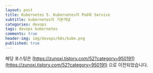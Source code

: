 ```yaml
---
layout: post
title: Kubernetes 5. Kubernetes의 Pod와 Service
subtitle: kubernetes의 기본개념
categories: devops
tags: devops kubernetes
comments: true
header-img: img/devops/k8s/kube.png
published: true
---
```


해당 포스팅은 [https://zunoxi.tistory.com/52?category=950191](https://zunoxi.tistory.com/52?category=950191) 으로 이전되었습니다.

<!--

## 개요
> 쿠버네티스에서의 `Pod`와 `Service`에 대한이해
  
- 목차
    - [`Pod(파드)란`](#pod파드란)
    - [`Service(서비스)란`](#service서비스란)
  
## Pod, Service in k8s
---
최근 쿠버네티스 실습을 통해 여러개의 서버에 클러스터를 구축하고 있는데, Pod부터 시작해서 개념을 한번 정리하고 가면 좋을것 같아 정리글을 작성한다.

<br>

### Pod(파드)란?

---
파드는 쿠버네티스 애플리케이션의 `기본 실행단위`이자 `가장 작고 간단한 배포의 단위`이다.

> Pod는 물고기, 고래의 작은 떼에서 어원이 발생했다.(Docker의 심볼이 고래 모양인것에서 유래되었다.

* **클러스터** : 노드(컨테이너화된 애플리케이션을 실행)라고 하는 워커머신의 집합

모든 클러스터는 최소 한개의 워커노드를 가진다. 또한, `도커(docker)`는 쿠버네티스 파드에서 사용되는 가장 `대표적인 컨테이너 런타임`이다. 
(크라이오(CRI-O)같은 다른 컨테이너 런타임 역시 지원하지만 주로 도커를 사용한다.)

- 다음링크를 참고 : https://kubernetes.io/ko/docs/setup/production-environment/container-runtimes/


<br>

> #### `Pod(파드)`의 특징

<br>

하나의 `독립적인 서비스를 구현`할 수 있는 컨테이너들이 있다.

일반적으로 쿠버네티스 클러스팅의 파드는 '`단일 컨테이너`만 동작하는 파드(한 개의 파드가 단일 컨테이너를 운영하고 해당경우, 쿠버네티스는 컨테이너가 아닌 파드를 직접 관리한다)'로 구성이 되어있고 '함께 동작하는 작업이 필요한 `다중 컨테이너`가 동작하는 파드' 로 운영될 때도 있다.

<br>

컨테이너들은 서비스를 구현하기 위한 포트를 갖고있다. 여러개의 포트를 갖을수는 있지만 컨테이너들끼리 포트가 중복되면 안된다. 파드가 생성될때 고유의 ip주소가 생긴다. 이때 생성되는 ip는 쿠버네티스 내부에서만 접근 가능하다.

파드에 문제가 생기면 이를 감지한 후, 시스템이 `파드를 삭제하고 재생성`하게 되는데 이때 `ip가 변경`이된다.(휘발성 ip를 갖고 있다고 할 수 있다.)

<br>

**(1) `Label(라벨)`**

라벨은 파드뿐만아니라 모든 오브젝트에 달 수 있고 일반적으로는 파드에 라벨이 가장 많이 달려있다. `목적에 따라 오브젝트들을 분류`하고 `분류대로 오브젝트들을 따로 연결`하기 위한 기능을 한다.

`키와 밸류가 한쌍`이며 한파드에 여러개의 라벨을 달 수 있다.

<br>

**(2) `Replication Controller(레플리카 컨트롤러)`**

`파드가 죽었을때 다시 생성`해주는 관리자의 역할을 해준다. 컨트롤러를 사용하면 파드를 삭제해도 바로 지워지는것이 아니다.

> 지우는 명령을 하면 컨트롤러가 파드를 새로만들고 다 만들어지면 기존의 파드를 삭제하는 매커니즘이다.

<br>

**(3) `Node Schedule`**

파드를 만들때 파드가 생성되는 워커노드를 지정해 줄 수 있다.

- Node Schedule의 특징

    쿠버네티스의 스케쥴러가 판단하여 파드를 지정 할 수도 있다. 자원이 여유로운 파드에게 할당, `일종의 로드밸런싱`이다. 파드의 메모리 사용량이 선언되어 있으면 그 크키에 맞게 자동으로 여유있는 노드에 파드를 지정한다.
    
    쿠버네티스가 파드를 만들때 노드마다 `점수를 매겨서` 가장 자원이 여유로운 노드에 파드를 만들게 되어있다. (점수에 영향을 가장 크게 주는것은 메모리 잔량이다.)

<br>






### Service(서비스)란?

---
`파드의 경우` 지정되는 `IP가 랜덤`하게 지정되고 _**재시작될때마다 변하기**_ 때문에 `고정된 엔드포인트로의 호출이 어렵다`. 또한, 여러 Pod에 같은 애플리케이션을 운용할 경우 이 Pod간의 로드밸런싱을 지원해줘야 하는데 서비스가 이런 역할을 한다. 

`서비스`는 사용자가 직접 지우지 않는 한 `IP가 변경되지 않는다`. 또한, 서비스는 IP 지정이 가능함과 더불어 여러 `Pod를 묶어서 로드밸런싱`이 가능하다. 고유한 DNS 이름역시 가질 수 있다. 이런 서비스라는 것의 몇가지 종류를 알아보자.

> 서비스는 쿠버네티스 클러스터의 L4스위치 역할을 한다고 할 수 있고, 라운드로빈 방식으로 통신한다.

<br>

**(1) `Cluster IP`**


Cluster IP의 Service는 `Cluster내부에서만 접근이 가능`하다. (외부에서는 접근 불가) 서비스가 여러개의 파드를 보유하고 있는경우 부하 분산을 적용한다. 외부에서 접근할 수 없고 클러스터 내부에서만 사용가능하며 인가된 사용자(쿠버네티스 운영자)만 사용가능하다.

내부 대시보드 사용할때, `pod의 서비스 상태를 디버깅`할 때 사용가능하다. 기본적으로 _**서비스 type의 기본값은 Cluster IP**_ 이다.

<br>

**(2) `NodePort`**



**클러스터안에 기본적으로 서비스가 있는것은 동일하다.**

쿠버네티스 클러스터에 연결된 모든 노트에게 같은 포트가 할당된다.어떤 노드든 그 ip의 포트에 접근하면 클러스터안에 있는 해당 서비스에 연결이 된다.

기본적으로는 서비스 자신에게 연결된 파드에 트래픽을 할당해 준다.

주의할 점은 파드가 있는 노드에만 포트가 만들어지는것이 아닌 모든 노드에 포트가 만들어지기 때문에 서비스는 어떤 노드에게 온 트래픽인지와 상관없이 본인에게 
달려있는 파드들에게 랜덤하게 준다. 

단 yml파일에 `externeal TrafficPolicy:local` 설정을 해주면 특정 ip포트의 노드로 들어가고 서비스를 거쳐 해당 노드의 파드에 연결시켜 줄 수 있는 옵션이 있다.


노드포트는 `30000~32767`로 설정할 수 있다.

내부망에 연결, 일시적으로 외부환경에 사용가능하다.

그렇기에 데모나 임시 연결용으로 쓰이고 있다.




**(3) `Load Balancer`**

로드밸런서는 각각의 노드들에게 트래픽을 분산시켜 주는 기능을 제공한다.

로드밸런서의 외부 IP는 초반에 따로 지정되어있지 않다. 

별도의 외부접속 ip를 할당해주는 플러그인 있어야 한다.

(GCP, AWS Azures는 기본적으로 제공하며 사전에 ip를 지정해 줘야 한다.)

외부 시스템 노출용은 type에 `LoadBalancer`를 지정해줘야한다.

-->
